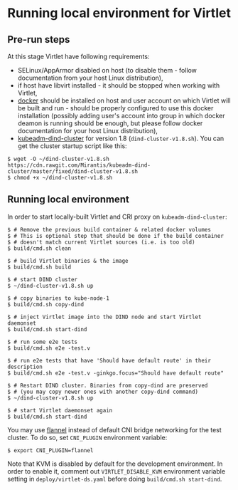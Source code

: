 # Running local environment for Virtlet

## Pre-run steps

At this stage Virtlet have following requirements:

* SELinux/AppArmor disabled on host (to disable them - follow documentation from your host Linux distribution),
* if host have libvirt installed - it should be stopped when working with Virtlet,
* [docker](https://www.docker.com) should be installed on host and user account on which Virtlet will be built and run - should be properly configured to use this docker installation (possibly adding user's account into group in which docker deamon is running should be enough, but please follow docker documentation for your host Linux distribution),
* [kubeadm-dind-cluster](https://github.com/Mirantis/kubeadm-dind-cluster) for version 1.8 (`dind-cluster-v1.8.sh`).
  You can get the cluster startup script like this:
```
$ wget -O ~/dind-cluster-v1.8.sh https://cdn.rawgit.com/Mirantis/kubeadm-dind-cluster/master/fixed/dind-cluster-v1.8.sh
$ chmod +x ~/dind-cluster-v1.8.sh
```

## Running local environment

In order to start locally-built Virtlet and CRI proxy on `kubeadm-dind-cluster`: 
```
$ # Remove the previous build container & related docker volumes
$ # This is optional step that should be done if the build container
$ # doesn't match current Virtlet sources (i.e. is too old)
$ build/cmd.sh clean

$ # build Virtlet binaries & the image
$ build/cmd.sh build

$ # start DIND cluster
$ ~/dind-cluster-v1.8.sh up

$ # copy binaries to kube-node-1
$ build/cmd.sh copy-dind

$ # inject Virtlet image into the DIND node and start Virtlet daemonset
$ build/cmd.sh start-dind

$ # run some e2e tests
$ build/cmd.sh e2e -test.v

$ # run e2e tests that have 'Should have default route' in their description
$ build/cmd.sh e2e -test.v -ginkgo.focus="Should have default route"

$ # Restart DIND cluster. Binaries from copy-dind are preserved
$ # (you may copy newer ones with another copy-dind command)
$ ~/dind-cluster-v1.8.sh up

$ # start Virtlet daemonset again
$ build/cmd.sh start-dind
```

You may use [flannel](https://github.com/coreos/flannel) instead of
default CNI bridge networking for the test cluster. To do so,
set `CNI_PLUGIN` environment variable:
```
$ export CNI_PLUGIN=flannel
```

Note that KVM is disabled by default for the development environment.
In order to enable it, comment out `VIRTLET_DISABLE_KVM` environment
variable setting in `deploy/virtlet-ds.yaml` before doing
`build/cmd.sh start-dind`.

